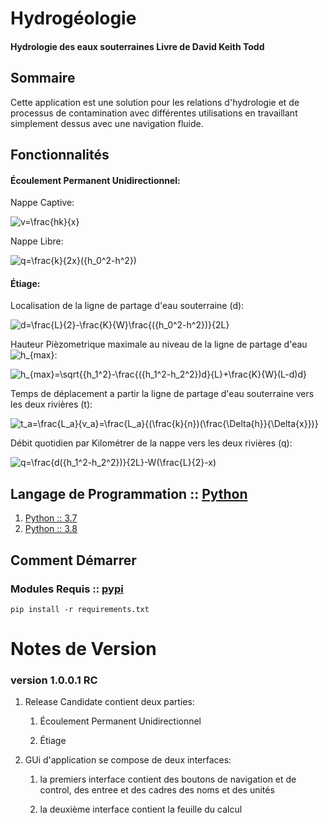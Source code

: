 # Hydrogéologie
#### Hydrologie des eaux souterraines Livre de David Keith Todd

## Sommaire
Cette application est une solution pour les relations d'hydrologie et de processus de contamination avec différentes utilisations en travaillant simplement dessus avec une navigation fluide.

## Fonctionnalités
#### Écoulement Permanent Unidirectionnel:

Nappe Captive: 

![v=\frac{hk}{x}](https://latex.codecogs.com/svg.latex?\Large&space;v=\frac{hk}{x})

Nappe Libre: 
    
![q=\frac{k}{2x}({h_0^2-h^2})](https://latex.codecogs.com/svg.latex?\Large&space;q=\frac{k}{2x}({h_0^2-h^2}))
    
#### Étiage:

Localisation de la ligne de partage d'eau souterraine (d):

![d=\frac{L}{2}-\frac{K}{W}\frac{({h_0^2-h^2})}{2L}](https://latex.codecogs.com/svg.latex?\Large&space;d=\frac{L}{2}-\frac{K}{W}\frac{({h_0^2-h^2})}{2L})
    
Hauteur Pièzometrique maximale au niveau de la ligne de partage d'eau ![h_{max}](https://latex.codecogs.com/svg.latex?\Large&space;h_{max}):

![h_{max}=\sqrt{{h_1^2}-\frac{({h_1^2-h_2^2})d}{L}+\frac{K}{W}(L-d)d}](https://latex.codecogs.com/svg.latex?\Large&space;h_{max}=\sqrt{{h_1^2}-\frac{({h_1^2-h_2^2})d}{L}+\frac{K}{W}(L-d)d})
    
Temps de déplacement a partir la ligne de partage d'eau souterraine vers les deux rivières (t):

![t_a=\frac{L_a}{v_a}=\frac{L_a}{(\frac{k}{n})(\frac{\Delta{h}}{\Delta{x}})}](https://latex.codecogs.com/svg.latex?\Large&space;t_a=\frac{L_a}{v_a}=\frac{L_a}{(\frac{k}{n})(\frac{\Delta{h}}{\Delta{x}})})
    
Débit quotidien par Kilométrer de la nappe vers les deux rivières (q):

![q=\frac{d({h_1^2-h_2^2})}{2L}-W(\frac{L}{2}-x)](https://latex.codecogs.com/svg.latex?\Large&space;q=\frac{d({h_1^2-h_2^2})}{2L}-W(\frac{L}{2}-x))

## Langage de Programmation :: [Python](https://www.python.org/)
1. [Python :: 3.7](https://pypi.org/search/?c=Programming+Language+%3A%3A+Python+%3A%3A+3.7)
2. [Python :: 3.8](https://pypi.org/search/?c=Programming+Language+%3A%3A+Python+%3A%3A+3.8)

## Comment Démarrer
### Modules Requis :: [pypi](https://pypi.org/) 

    pip install -r requirements.txt

# Notes de Version
### version 1.0.0.1 RC
1. Release Candidate contient deux parties:
    1. Écoulement Permanent Unidirectionnel
    
    2. Étiage
   
2. GUi d'application se compose de deux interfaces:
    1. la premiers interface contient des boutons de navigation et de control, des entree et des cadres des noms et des unités
    
    2. la deuxième interface contient la feuille du calcul